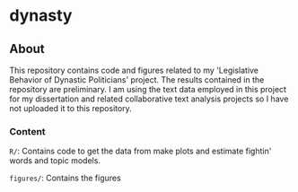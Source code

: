 # dynasty

## About
This repository contains code and figures related to my 'Legislative Behavior of Dynastic Politicians' project. The results contained in the repository are preliminary. I am using the text data employed in this project for my dissertation and related collaborative text analysis projects so I have not uploaded it to this repository.

### Content
`R/`: Contains code to get the data from make plots and estimate fightin' words and topic models. 

`figures/`: Contains the figures
